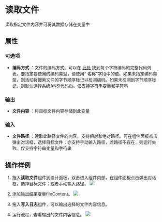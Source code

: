 # 读取文件

读取指定文件内容并可将其数据存储在变量中

## 属性

### 可选项
- **编码方式** ：文件的编码方式。可以在 [此处](../../Appendix/Encoding.md?_v=v2020.4) 找到每个字符编码的完整代码列表。要指定要使用的编码类型，请使用&quot; 名称&quot;字段中的值。如果未指定编码类型，则活动将搜索文件的字节顺序标记以检测编码。如果未检测到字节顺序标记，则默认选择系统ANSI代码页。仅支持字符串变量和字符串

### 输出

- **文件内容** ：将目标文件内容存储到此变量

### 输入

- **文件路径** ：读取此路径文件的内容。支持相对和绝对路径。可在组件面板点击弹出对话框，选择目标文件；亦支持手动输入路径，若路径不存在，则运行失败。仅支持字符串变量和字符串

## 操作样例
1. 拖入**读取文件**组件到设计面板，双击进入组件内部，在组件面板点击弹出对话框，选择目标文件；或者手动输入路径。
![](https://docimages.blob.core.chinacloudapi.cn/images/Activities/readFile-1.png)

2. 添加输出结果变量fileContent。
![](https://docimages.blob.core.chinacloudapi.cn/images/Activities/readFile-2.png)

3. 拖入**写入日志**组件，可以输出选择的文件内容信息。

4. 运行流程，查看输出的文件内容信息。
![](https://docimages.blob.core.chinacloudapi.cn/images/Activities/readFile-3.png)


